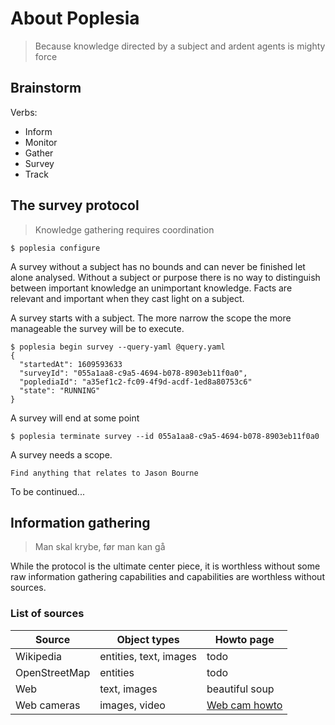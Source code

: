 # About Poplesia

> Because knowledge directed by a subject and ardent agents is mighty force

## Brainstorm

Verbs:

- Inform
- Monitor
- Gather
- Survey
- Track

## The survey protocol

> Knowledge gathering requires coordination

```
$ poplesia configure
```

A survey without a subject has no bounds and can never be finished let alone analysed.
Without a subject or purpose there is no way to distinguish between important knowledge an unimportant knowledge.
Facts are relevant and important when they cast light on a subject.


A survey starts with a subject. The more narrow the scope the more manageable the survey will be to execute.

```
$ poplesia begin survey --query-yaml @query.yaml
{
  "startedAt": 1609593633
  "surveyId": "055a1aa8-c9a5-4694-b078-8903eb11f0a0",
  "poplediaId": "a35ef1c2-fc09-4f9d-acdf-1ed8a80753c6"
  "state": "RUNNING"
}
```

A survey will end at some point

```
$ poplesia terminate survey --id 055a1aa8-c9a5-4694-b078-8903eb11f0a0
```

A survey needs a scope.

```
Find anything that relates to Jason Bourne
```

To be continued...

## Information gathering

> Man skal krybe, før man kan gå

While the protocol is the ultimate center piece, it is worthless without some raw information gathering capabilities and capabilities are worthless without sources.

### List of sources

|Source|Object types|Howto page|
|-|-|-|
|Wikipedia|entities, text, images|todo|
|OpenStreetMap|entities|todo|
|Web|text, images|beautiful soup|
|Web cameras|images, video|[Web cam howto](WEBCAM.md)|
